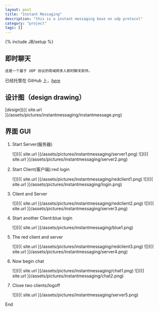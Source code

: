 ```yaml
---
layout: post
title: "Instant Messaging"
description: "this is a instant messaging base on udp protocol"
category: "project"
tags: []
---
```

{% include JB/setup %}

## 即时聊天

    这是一个基于 UDP 协议的局域网多人即时聊天软件。

已经托管在 GitHub 上，[*here*](https://github.com/KanLei/InstantMessaging)

## 设计图（design drawing）

[*design*]({{ site.url }}/assets/pictures/instantmessaging/instantmessage.png)

## 界面 GUI

1. Start Server(服务器)

    ![]({{ site.url }}/assets/pictures/instantmessaging/server1.png)
    ![]({{ site.url }}/assets/pictures/instantmessaging/server2.png)

2. Start Client(客户端):red login

    ![]({{ site.url }}/assets/pictures/instantmessaging/redclient1.png)
    ![]({{ site.url }}/assets/pictures/instantmessaging/login.png)

3. Client and Server

    ![]({{ site.url }}/assets/pictures/instantmessaging/redclient2.png)
    ![]({{ site.url }}/assets/pictures/instantmessaging/server3.png)

4. Start another Client:blue login

    ![]({{ site.url }}/assets/pictures/instantmessaging/blue1.png)

5. The red client and server

    ![]({{ site.url }}/assets/pictures/instantmessaging/redclient3.png)
    ![]({{ site.url }}/assets/pictures/instantmessaging/server4.png)

6. Now begin chat

    ![]({{ site.url }}/assets/pictures/instantmessaging/chat1.png)
    ![]({{ site.url }}/assets/pictures/instantmessaging/chat2.png)

7. Close two clients/logoff

    ![]({{ site.url }}/assets/pictures/instantmessaging/server5.png)

End
